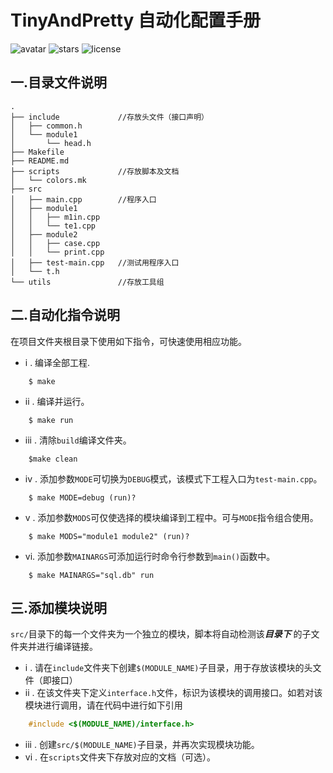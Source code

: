 # **TinyAndPretty 自动化配置手册**
![avatar](https://badgen.net/badge/Language/C++11/orange)
![stars](https://badgen.net/badge/Dev%20Env./Linux/green)
![license](https://badgen.net/badge/License/Apache-2.0/blue)

## 一.目录文件说明 ##
```
.
├── include             //存放头文件（接口声明）
│   ├── common.h
│   └── module1
│       └── head.h
├── Makefile
├── README.md
├── scripts             //存放脚本及文档
│   └── colors.mk
├── src
│   ├── main.cpp        //程序入口
│   ├── module1
│   │   ├── m1in.cpp
│   │   └── te1.cpp
│   ├── module2
│   │   ├── case.cpp
│   │   └── print.cpp
│   ├── test-main.cpp   //测试用程序入口
│   └── t.h
└── utils               //存放工具组
```

## 二.自动化指令说明 ##
在项目文件夹根目录下使用如下指令，可快速使用相应功能。
* i . 编译全部工程. 
```
    $ make 
```
* ii . 编译并运行。
```
    $ make run
```
* iii . 清除`build`编译文件夹。
```
    $make clean
```
* iv . 添加参数`MODE`可切换为`DEBUG`模式，该模式下工程入口为`test-main.cpp`。
```
    $ make MODE=debug (run)?
```
* v . 添加参数`MODS`可仅使选择的模块编译到工程中。可与`MODE`指令组合使用。
```
    $ make MODS="module1 module2" (run)?
```
* vi. 添加参数`MAINARGS`可添加运行时命令行参数到`main()`函数中。
```
    $ make MAINARGS="sql.db" run
```

## 三.添加模块说明 ##
`src/`目录下的每一个文件夹为一个独立的模块，脚本将自动检测该***目录下*** 的子文件夹并进行编译链接。
* i . 请在`include`文件夹下创建`$(MODULE_NAME)`子目录，用于存放该模块的头文件（即接口）
* ii . 在该文件夹下定义`interface.h`文件，标识为该模块的调用接口。如若对该模块进行调用，请在代码中进行如下引用
```c++
    #include <$(MODULE_NAME)/interface.h>
```
* iii . 创建`src/$(MODULE_NAME)`子目录，并再次实现模块功能。
* vi . 在`scripts`文件夹下存放对应的文档（可选）。

